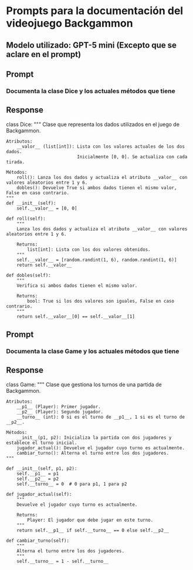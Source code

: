 # Prompts para la documentación del videojuego Backgammon
## Modelo utilizado: GPT-5 mini (Excepto que se aclare en el prompt)

## Prompt

### Documenta la clase Dice y los actuales métodos que tiene

## Response

class Dice:
    """
    Clase que representa los dados utilizados en el juego de Backgammon.

    Atributos:
        __valor__ (list[int]): Lista con los valores actuales de los dos dados. 
                               Inicialmente [0, 0]. Se actualiza con cada tirada.

    Métodos:
        roll(): Lanza los dos dados y actualiza el atributo __valor__ con valores aleatorios entre 1 y 6.
        dobles(): Devuelve True si ambos dados tienen el mismo valor, False en caso contrario.
    """
    def __init__(self):
        self.__valor__ = [0, 0]

    def roll(self):
        """
        Lanza los dos dados y actualiza el atributo __valor__ con valores aleatorios entre 1 y 6.

        Returns:
            list[int]: Lista con los dos valores obtenidos.
        """
        self.__valor__ = [random.randint(1, 6), random.randint(1, 6)]
        return self.__valor__
    
    def dobles(self):
        """
        Verifica si ambos dados tienen el mismo valor.

        Returns:
            bool: True si los dos valores son iguales, False en caso contrario.
        """
        return self.__valor__[0] == self.__valor__[1]

## Prompt

### Documenta la clase Game y los actuales métodos que tiene

## Response

class Game:
    """
    Clase que gestiona los turnos de una partida de Backgammon.

    Atributos:
        __p1__ (Player): Primer jugador.
        __p2__ (Player): Segundo jugador.
        __turno__ (int): 0 si es el turno de __p1__, 1 si es el turno de __p2__.

    Métodos:
        __init__(p1, p2): Inicializa la partida con dos jugadores y establece el turno inicial.
        jugador_actual(): Devuelve el jugador cuyo turno es actualmente.
        cambiar_turno(): Alterna el turno entre los dos jugadores.
    """

    def __init__(self, p1, p2):
        self.__p1__ = p1
        self.__p2__ = p2
        self.__turno__ = 0  # 0 para p1, 1 para p2

    def jugador_actual(self):
        """
        Devuelve el jugador cuyo turno es actualmente.

        Returns:
            Player: El jugador que debe jugar en este turno.
        """
        return self.__p1__ if self.__turno__ == 0 else self.__p2__

    def cambiar_turno(self):
        """
        Alterna el turno entre los dos jugadores.
        """
        self.__turno__ = 1 - self.__turno__